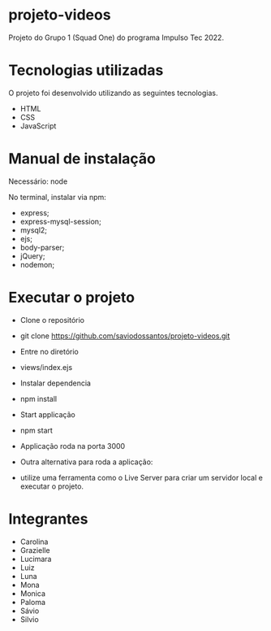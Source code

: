 # projeto-videos

Projeto do Grupo 1 (Squad One) do programa Impulso Tec 2022.

# Tecnologias utilizadas

O projeto foi desenvolvido utilizando as seguintes tecnologias.

- HTML
- CSS
- JavaScript

# Manual de instalação

Necessário: node

No terminal, instalar via npm:
- express;
- express-mysql-session;
- mysql2;
- ejs;
- body-parser;
- jQuery;
- nodemon;

# Executar o projeto

- Clone o repositório
- git clone https://github.com/saviodossantos/projeto-videos.git

- Entre no diretório
- views/index.ejs

- Instalar dependencia
- npm install

- Start applicação
- npm start

- Applicação roda na porta 3000

- Outra alternativa para roda a aplicação:
- utilize uma ferramenta como o Live Server para criar um servidor local e executar o projeto.

# Integrantes

- Carolina
- Grazielle
- Lucimara
- Luiz
- Luna
- Mona
- Monica
- Paloma
- Sávio
- Silvio